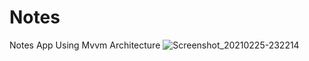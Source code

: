 # Notes
Notes App Using Mvvm Architecture
![Screenshot_20210225-232214](https://user-images.githubusercontent.com/52094009/112366960-5ffe9100-8cff-11eb-9b6c-592f40156273.jpg)
